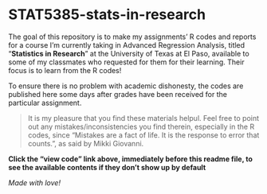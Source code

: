 
<!-- README.md is generated from README.Rmd. Please edit that file -->

# STAT5385-stats-in-research

<!-- badges: start -->

<!-- badges: end -->

The goal of this repository is to make my assignments’ R codes and
reports for a course I’m currently taking in Advanced Regression
Analysis, titled “**Statistics in Research**” at the University of Texas
at El Paso, available to some of my classmates who requested for them
for their learning. Their focus is to learn from the R codes\!

To ensure there is no problem with academic dishonesty, the codes are
published here some days after grades have been received for the
particular assignment.

> It is my pleasure that you find these materials helpul. Feel free to
> point out any mistakes/inconsistencies you find therein, especially in
> the R codes, since “Mistakes are a fact of life. It is the response to
> error that counts.”, as said by Mikki Giovanni.

**Click the “view code” link above, immediately before this readme file,
to see the available contents if they don’t show up by default**

*Made with love\!*
